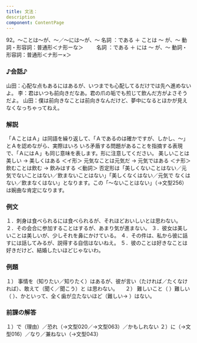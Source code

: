 ```yaml
---
title: 文法：
description
component: ContentPage
---
```



92。～ことは～が、～／～には～が、～
名詞 ：である ＋ ことは ～ が、～
動詞・形容詞：普通形＜ナ形ーな＞        
名詞 ：である ＋ には ～ が、～
動詞・形容詞：普通形＜ナ形ー×＞        
### ♪会話♪
山田：心配な点もあるにはあるが、いつまでも心配してるだけでは先へ進めないよ。
李：君はいつも前向きだなあ。君の爪の垢でも煎じて飲んだ方がよさそうだよ。
山田：僕は前向きなことは前向きなんだけど、夢中になるとほかが見えなくなっちゃってねえ。
### 解説
「ＡことはＡ」は同語を繰り返して、「Ａであるのは確かですが、しかし、～」とＡを認めながら、実際はいろ いろ矛盾する問題があることを指摘する表現で、「ＡにはＡ」も同じ意味を表します。形に注意してください。
美しいことは美しい → 美しくはある ＜イ形＞ 元気なことは元気だ → 元気ではある ＜ナ形＞ 飲むことは飲む → 飲みはする ＜動詞＞
否定形は「美しくないことはない／元気でないことはない／飲まないことはない」「美しくなくはない／元気で なくはない／飲まなくはない」となります。この「～ないことはない」（→文型256）は婉曲な肯定になります。
### 例文
１．刺身は食べられるには食べられるが、それほどおいしいとは思わない。
２．その会合に参加することはするが、あまり気が進まない。
３．彼女は美しいことは美しいが、少しそれを鼻にかけている。
４．その件は、私から彼に話すには話してみるが、説得する自信はないねえ。
５．彼のことは好きなことは好きだけど、結婚したいほどじゃないわ。
### 例題
１） 事情を（知りたい／知りたく）はあるが、彼が言い（たければ／たくなければ）、敢えて（聞く／聞こう）と
は思わない。    
２） 難しいこと（ ）難しい（ ）、かといって、全く歯が立たないほど（難しい→ ）はない。
### 前課の解答
１）で（理由）／恐れ（→文型020／→文型063）／かもしれない
２）に（→文型016）／なり／兼ねない（→文型043）
